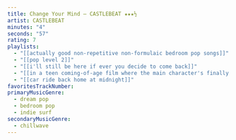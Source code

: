 ```yaml
---
title: Change Your Mind — CASTLEBEAT ★★★½
artist: CASTLEBEAT
minutes: "4"
seconds: "57"
rating: 7
playlists:
  - "[[actually good non-repetitive non-formulaic bedroom pop songs]]"
  - "[[pop level 2]]"
  - "[[i'll still be here if ever you decide to come back]]"
  - "[[in a teen coming-of-age film where the main character's finally ready for the next chapter]]"
  - "[[car ride back home at midnight]]"
favoritesTrackNumber:
primaryMusicGenre:
  - dream pop
  - bedroom pop
  - indie surf
secondaryMusicGenre:
  - chillwave
---
```

